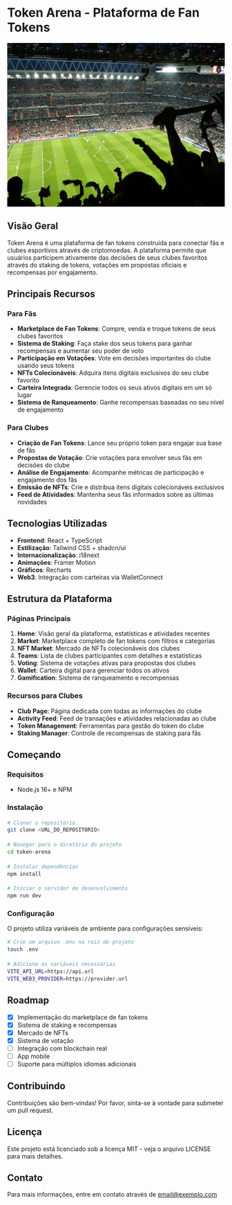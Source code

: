 
# Token Arena - Plataforma de Fan Tokens

![Token Arena Logo](public/lovable-uploads/634fb5a1-528a-452b-96aa-7b92c47626f5.png)

## Visão Geral

Token Arena é uma plataforma de fan tokens construída para conectar fãs e clubes esportivos através de criptomoedas. A plataforma permite que usuários participem ativamente das decisões de seus clubes favoritos através do staking de tokens, votações em propostas oficiais e recompensas por engajamento.

## Principais Recursos

### Para Fãs

- **Marketplace de Fan Tokens**: Compre, venda e troque tokens de seus clubes favoritos
- **Sistema de Staking**: Faça stake dos seus tokens para ganhar recompensas e aumentar seu poder de voto
- **Participação em Votações**: Vote em decisões importantes do clube usando seus tokens
- **NFTs Colecionáveis**: Adquira itens digitais exclusivos do seu clube favorito
- **Carteira Integrada**: Gerencie todos os seus ativos digitais em um só lugar
- **Sistema de Ranqueamento**: Ganhe recompensas baseadas no seu nível de engajamento

### Para Clubes

- **Criação de Fan Tokens**: Lance seu próprio token para engajar sua base de fãs
- **Propostas de Votação**: Crie votações para envolver seus fãs em decisões do clube
- **Análise de Engajamento**: Acompanhe métricas de participação e engajamento dos fãs
- **Emissão de NFTs**: Crie e distribua itens digitais colecionáveis exclusivos
- **Feed de Atividades**: Mantenha seus fãs informados sobre as últimas novidades

## Tecnologias Utilizadas

- **Frontend**: React + TypeScript
- **Estilização**: Tailwind CSS + shadcn/ui
- **Internacionalização**: i18next
- **Animações**: Framer Motion
- **Gráficos**: Recharts
- **Web3**: Integração com carteiras via WalletConnect

## Estrutura da Plataforma

### Páginas Principais

1. **Home**: Visão geral da plataforma, estatísticas e atividades recentes
2. **Market**: Marketplace completo de fan tokens com filtros e categorias
3. **NFT Market**: Mercado de NFTs colecionáveis dos clubes
4. **Teams**: Lista de clubes participantes com detalhes e estatísticas
5. **Voting**: Sistema de votações ativas para propostas dos clubes
6. **Wallet**: Carteira digital para gerenciar todos os ativos
7. **Gamification**: Sistema de ranqueamento e recompensas

### Recursos para Clubes

- **Club Page**: Página dedicada com todas as informações do clube
- **Activity Feed**: Feed de transações e atividades relacionadas ao clube
- **Token Management**: Ferramentas para gestão do token do clube
- **Staking Manager**: Controle de recompensas de staking para fãs

## Começando

### Requisitos

- Node.js 16+ e NPM

### Instalação

```bash
# Clonar o repositório
git clone <URL_DO_REPOSITORIO>

# Navegar para o diretório do projeto
cd token-arena

# Instalar dependências
npm install

# Iniciar o servidor de desenvolvimento
npm run dev
```

### Configuração

O projeto utiliza variáveis de ambiente para configurações sensíveis:

```bash
# Crie um arquivo .env na raiz do projeto
touch .env

# Adicione as variáveis necessárias
VITE_API_URL=https://api.url
VITE_WEB3_PROVIDER=https://provider.url
```

## Roadmap

- [x] Implementação do marketplace de fan tokens
- [x] Sistema de staking e recompensas
- [x] Mercado de NFTs
- [x] Sistema de votação
- [ ] Integração com blockchain real
- [ ] App mobile
- [ ] Suporte para múltiplos idiomas adicionais

## Contribuindo

Contribuições são bem-vindas! Por favor, sinta-se à vontade para submeter um pull request.

## Licença

Este projeto está licenciado sob a licença MIT - veja o arquivo LICENSE para mais detalhes.

## Contato

Para mais informações, entre em contato através de [email@exemplo.com](mailto:email@exemplo.com)
